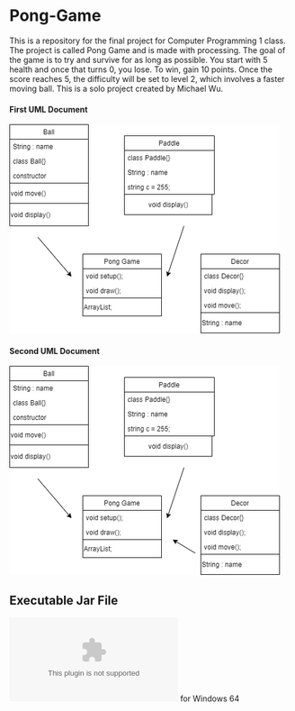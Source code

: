 # Pong-Game
This is a repository for the final project for Computer Programming 1 class. The project is called Pong Game and is made with processing. The goal of the game is to try and survive for as long as possible. You start with 5 health and once that turns 0, you lose. To win, gain 10 points. Once the score reaches 5, the difficulty will be set to level 2, which involves a faster moving ball. This is a solo project created by Michael Wu.
#### First UML Document
![UML1](https://github.com/michaelxcw/Pong-Game/blob/main/images/uml.png?raw=true)
#### Second UML Document
![UML2](https://github.com/michaelxcw/Pong-Game/blob/main/images/newunl.png?raw=true)
## Executable Jar File
![Executable Jar File](https://github.com/michaelxcw/Pong-Game/blob/main/applications/application.windows64%20(2).zip) for Windows 64

